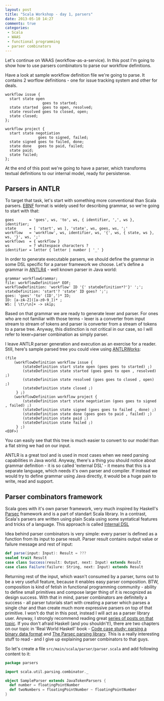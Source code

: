 ```yaml
---
layout: post
title: "Scala Workshop - day 1, parsers"
date: 2013-05-10 14:27
comments: true
categories: 
 - Scala
 - WAAS
 - functional programming
 - parser combinators
---
```

Let's continue on WAAS (workflow-as-a-service). In this post I'm going
to show how to use parsers combinators to parse our workflow
definitions. 

Have a look at sample workflow definition file we're going to parse. It
contains 2 worflow definitions - one for issue tracking system and other
for deals. 

```
workflow issue {
  start state open
                 goes to started;
  state started  goes to open, resolved;
  state resolved goes to closed, open;
  state closed;
};

workflow project {
  start state negotiation
               goes to signed, failed;
  state signed goes to failed, done;
  state done   goes to paid, failed;
  state paid;
  state failed;
};
```

At the end of this post we're going to have a parser, which transforms
textual definitions to our internal model, ready for persistense. 

<!-- more -->

## Parsers in ANTLR

To target that task, let's start with something more conventional than
Scala parsers. [EBNF][1] format is widely used for describing grammar, so
we're going to start with that:
``` 
goes       = 'goes', ws, 'to', ws, { identifier, ',', ws }, identifier;
state      = [ 'start', ws ], 'state', ws, goes, ws, ';'
workflow   = 'workflow', ws, identifier, ws, '{', ws, { state, ws },  ws, '}', ws, ';'
workflows  = { workflow } 
ws         = ? whitespace characters ?
identifier = letter { letter | number | '_' }
```

In order to generate executable parsers, we should define the grammar
in some DSL specific for a parser framework we choose. Let's define a
grammar in [ANTLR4][2] - well known parser in Java world:
```
grammar workflowGrammar;
file: workflowDefinition* EOF;
workflowDefinition: 'workflow' ID '{' stateDefinition*?'}' ';';
stateDefinition: 'start'? 'state' ID goes? ';';
goes: 'goes' 'to' (ID',')* ID;
ID: [a-zA-Z]([a-z0-9_])* ;
WS: [ \t\r\n]+ -> skip;
```
Based on that grammar we are ready to generate lexer and parser. For
ones who are not familiar with those terms - lexer is a converter from
input stream to stream of tokens and parser is converter from a stream
of tokens to a parse tree. Anyway, this distinction is not critical in
our case, so I will refer to lexer+parser combination as simply parser.

I leave ANTLR parser generation and execution as an exercise for a reader.
Still, here's sample parsed tree you could view using [ANTLRWorks][3]:
```
(file
	(workflowDefinition workflow issue {
		(stateDefinition start state open (goes goes to started) ;)
		(stateDefinition state started (goes goes to open , resolved) ;)
		(stateDefinition state resolved (goes goes to closed , open) ;)
		(stateDefinition state closed ;)
	 } ;)
	(workflowDefinition workflow project {
		(stateDefinition start state negotiation (goes goes to signed , failed) ;)
		(stateDefinition state signed (goes goes to failed , done) ;)
		(stateDefinition state done (goes goes to paid , failed) ;)
		(stateDefinition state paid ;)
		(stateDefinition state failed ;)
	 } ;)
<EOF>)
```
You can easily see that this tree is much easier to convert to our model
than a flat string we had on our input. 

ANTLR is a great tool and is used in most cases when we need parsing
capabilities in Java world. Anyway, there's a thing you should notice
about grammar definition - it is so called 'external DSL' - it means
that this is a separate language, which needs it's own parser and
compiler. If instead we would try to define grammar using Java directly,
it would be a huge pain to write, read and support. 

## Parser combinators framework

Scala goes with it's own parser framework, very much
inspired by Haskell's [Parsec][4] framework and is a part of standart
Scala library. In a contrast, Scala's parsers are written using plain
Scala using some syntatical features and tricks of a language. This
approach is called [Internal DSL][5]

Idea behind parser combinators is very simple: every parser is defined
as a function from its input to parse result. Parser result contains
output value or failure message and rest of input:
```scala
def parse(input: Input): Result = ???
sealed trait Result
case class Success(result: Output, next: Input) extends Result
case class Failure(failure: String, next: Input) extends Result
```
Returning rest of the input, which wasn't consumed by a parser, turns
out to be a very usefull feature, because it enables easy parser
composition. BTW, composition is kind of fetish in functional
programming community - ability to define small primitives and compose
larger thing of it is recognized as design success. With that in mind,
parser combinators are definitelly a success - all parser tutorials
start with creating a parser which parses a single char and than create
much more expressive parsers on top of that primitive. I won't do that
in this post, instead I will act as a parser library user. Anyway, I
strongly recommend reading great [series of posts on that topic][6]. If
you don't afraid Haskell (and you shouldn't!), there are two chapters on
our topic in 'Real World Haskell' book - 
[Code case study: parsing a binary data format][7] and
[The Parsec parsing library][8]. This is a really interesting stuff to
read - and I give up explaining parser combinators to that guys. 

So let's create a file `src/main/scala/parser/parser.scala` and add
following content to it:
```scala
package parsers

import scala.util.parsing.combinator._

object SampleParser extends JavaTokenParsers {
  def number = floatingPointNumber
  def twoNumbers = floatingPointNumber ~ floatingPointNumber
}
```

[1]: http://en.wikipedia.org/wiki/Extended_Backus%E2%80%93Naur_Form
[2]: http://www.antlr.org/
[3]: http://tunnelvisionlabs.com/products/demo/antlrworks
[4]: http://legacy.cs.uu.nl/daan/parsec.html
[5]: http://martinfowler.com/bliki/DomainSpecificLanguage.html
[6]: http://henkelmann.eu/2011/01/13/an_introduction_to_scala_parser_combinators
[7]: http://book.realworldhaskell.org/read/code-case-study-parsing-a-binary-data-format.html
[8]: http://book.realworldhaskell.org/read/using-parsec.html
